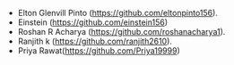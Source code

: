 - Elton Glenvill Pinto (https://github.com/eltonpinto156).
- Einstein (https://github.com/einstein156)
- Roshan R Acharya (https://github.com/roshanacharya1).
- Ranjith k (https://github.com/ranjith2610).
- Priya Rawat(https://github.com/Priya19999)


